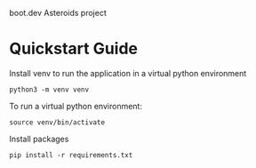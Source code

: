 boot.dev Asteroids project

# Quickstart Guide

Install venv to run the application in a virtual python environment

```python3 -m venv venv```

To run a virtual python environment:

```source venv/bin/activate```

Install packages

```pip install -r requirements.txt```

